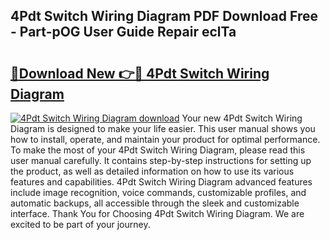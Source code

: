 ## 4Pdt Switch Wiring Diagram PDF Download Free - Part-pOG User Guide Repair eclTa

# <h2><a href="http://dfmo9co.blite.top/?on=4Pdt+Switch+Wiring+Diagram">🔗Download New 👉🔴 4Pdt Switch Wiring Diagram</a></h2>

[![4Pdt Switch Wiring Diagram download](https://i.imgur.com/lujVjoI.png)](http://dfmo9co.blite.top/?on=4Pdt+Switch+Wiring+Diagram)
Your new 4Pdt Switch Wiring Diagram is designed to make your life easier. This user manual shows you how to install, operate, and maintain your product for optimal performance. To make the most of your 4Pdt Switch Wiring Diagram, please read this user manual carefully. It contains step-by-step instructions for setting up the product, as well as detailed information on how to use its various features and capabilities. 4Pdt Switch Wiring Diagram advanced features include image recognition, voice commands, customizable profiles, and automatic backups, all accessible through the sleek and customizable interface. Thank You for Choosing 4Pdt Switch Wiring Diagram. We are excited to be part of your journey.
